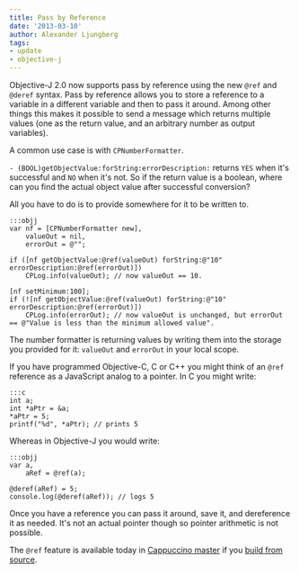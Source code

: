 ```yaml
---
title: Pass by Reference
date: '2013-03-10'
author: Alexander Ljungberg
tags:
- update
- objective-j
---
```


Objective-J 2.0 now supports pass by reference using the new `@ref` and `@deref` syntax. Pass by reference allows you to store a reference to a variable in a different variable and then to pass it around. Among other things this makes it possible to send a message which returns multiple values (one as the return value, and an arbitrary number as output variables).

A common use case is with `CPNumberFormatter`.

`- (BOOL)getObjectValue:forString:errorDescription:` returns `YES` when it's successful and `NO` when it's not. So if the return value is a boolean, where can you find the actual object value after successful conversion?

All you have to do is to provide somewhere for it to be written to.

    :::objj
    var nf = [CPNumberFormatter new],
        valueOut = nil,
        errorOut = @"";

    if ([nf getObjectValue:@ref(valueOut) forString:@"10" errorDescription:@ref(errorOut)])
        CPLog.info(valueOut); // now valueOut == 10.

    [nf setMinimum:100];
    if (![nf getObjectValue:@ref(valueOut) forString:@"10" errorDescription:@ref(errorOut)])
        CPLog.info(errorOut); // now valueOut is unchanged, but errorOut == @"Value is less than the minimum allowed value".

The number formatter is returning values by writing them into the storage you provided for it: `valueOut` and `errorOut` in your local scope.

If you have programmed Objective-C, C or C++ you might think of an `@ref` reference as a JavaScript analog to a pointer. In C you might write:

    :::c
    int a;
    int *aPtr = &a;
    *aPtr = 5;
    printf("%d", *aPtr); // prints 5

Whereas in Objective-J you would write:

    :::objj
    var a,
        aRef = @ref(a);

    @deref(aRef) = 5;
    console.log(@deref(aRef)); // logs 5

Once you have a reference you can pass it around, save it, and dereference it as needed. It's not an actual pointer though so pointer arithmetic is not possible.

The `@ref` feature is available today in [Cappuccino master](https://github.com/cappuccino/cappuccino/commits/master) if you [build from source](/learn/build-source.html).

